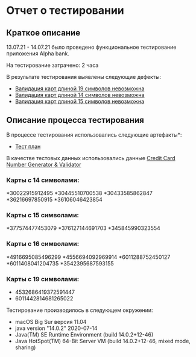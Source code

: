 # Отчет о тестировании <Alpha bank>

## Краткое описание

13.07.21 - 14.07.21 было проведено функциональное тестирование приложения Alpha bank.

На тестирование затрачено: 2 часа

В результате тестирования выявлены следующие дефекты:
  * [Валидация карт длиной 19 символов невозможна](https://github.com/krich13/credit-card-validation/issues/3)
  * [Валидация карт длиной 14 символов невозможна](https://github.com/krich13/credit-card-validation/issues/2)
  * [Валидация карт длиной 15 символов невозможна](https://github.com/krich13/credit-card-validation/issues/1)
  
## Описание процесса тестирования

В процессе тестирования использовались следующие артефакты*:
* [Тест план](https://docs.google.com/spreadsheets/d/18fabAiNqcZYwD45535bQ77E75rtLXERXDK5M0jJLUWg/edit#gid=0)

В качестве тестовых данных использовались данные [Credit Card Number Generator & Validator](https://www.freeformatter.com/credit-card-number-generator-validator.html)

### Карты с 14 символами:
*30022915912495
*30445510700538
*30433585862847
*36216697850915
*36106046423854

### Карты с 15 символами:
*377574477453079
*376127144691703
*345845990323554
 
### Карты с 16 символами:
*4916695085496299
*4556694092969914
*6011288752450127
*6011408041204735
*3542395687593155
 
### Карты с 19 символами:
* 4532686419372591447
* 6011442814681265022

Тестирование производилось в следующем окружении:
* macOS Big Sur версия 11.04
* java version "14.0.2" 2020-07-14
* Java(TM) SE Runtime Environment (build 14.0.2+12-46)
* Java HotSpot(TM) 64-Bit Server VM (build 14.0.2+12-46, mixed mode, sharing)
